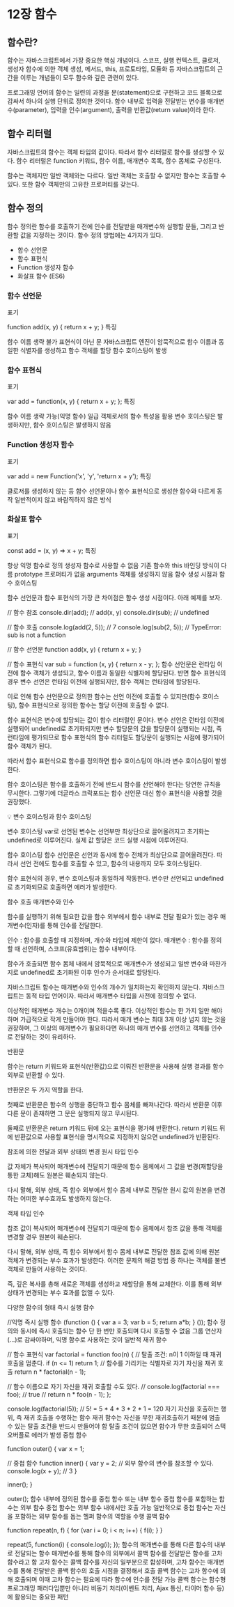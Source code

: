 # 12장 함수

## 함수란?
함수는 자바스크립트에서 가장 중요한 핵심 개념이다. 스코프, 실행 컨텍스트, 클로저, 생성자 함수에 의한 객체 생성, 메서드, this, 프로토타입, 모듈화 등 자바스크립트의 근간을 이루는 개념들이 모두 함수와 깊은 관련이 있다.

프로그래밍 언어의 함수는 일련의 과정을 문(statement)으로 구현하고 코드 블록으로 감싸서 하나의 실행 단위로 정의한 것이다. 함수 내부로 입력을 전달받는 변수를 매개변수(parameter), 입력을 인수(argument), 출력을 반환값(return value)이라 한다.

## 함수 리터럴
자바스크립트의 함수는 객체 타입의 값이다. 따라서 함수 리터럴로 함수를 생성할 수 있다. 함수 리터럴은 function 키워드, 함수 이름, 매개변수 목록, 함수 몸체로 구성된다.

함수는 객체지만 일반 객체와는 다르다. 일반 객체는 호출할 수 없지만 함수는 호출할 수 있다. 또한 함수 객체만의 고유한 프로퍼티를 갖는다.

## 함수 정의
함수 정의란 함수를 호출하기 전에 인수를 전달받을 매개변수와 실행할 문들, 그리고 반환할 값을 지정하는 것이다. 함수 정의 방법에는 4가지가 있다.

- 함수 선언문
- 함수 표현식
- Function 생성자 함수
- 화살표 함수 (ES6)

### 함수 선언문

표기

function add(x, y) {
  return x + y;
}
특징

함수 이름 생략 불가
표현식이 아닌 문
자바스크립트 엔진이 암묵적으로 함수 이름과 동일한 식별자를 생성하고 함수 객체를 할당
함수 호이스팅이 발생

### 함수 표현식

표기

var add = function(x, y) {
  return x + y;
};
특징

함수 이름 생략 가능(익명 함수)
일급 객체로서의 함수 특성을 활용
변수 호이스팅은 발생하지만, 함수 호이스팅은 발생하지 않음

### Function 생성자 함수

표기

var add = new Function('x', 'y', 'return x + y');
특징

클로저를 생성하지 않는 등 함수 선언문이나 함수 표현식으로 생성한 함수와 다르게 동작
일반적이지 않고 바람직하지 않은 방식

### 화살표 함수

표기

const add = (x, y) => x + y;
특징

항상 익명 함수로 정의
생성자 함수로 사용할 수 없음
기존 함수와 this 바인딩 방식이 다름
prototype 프로퍼티가 없음
arguments 객체를 생성하지 않음
함수 생성 시점과 함수 호이스팅

함수 선언문과 함수 표현식의 가장 큰 차이점은 함수 생성 시점이다. 아래 예제를 보자.

// 함수 참조
console.dir(add); // add(x, y)
console.dir(sub); // undefined
 
// 함수 호출
console.log(add(2, 5)); // 7
console.log(sub(2, 5)); // TypeError: sub is not a function
 
// 함수 선언문
function add(x, y) {
  return x + y;
}
 
// 함수 표현식
var sub = function (x, y) {
  return x - y;
};
함수 선언문은 런타임 이전에 함수 객체가 생성되고, 함수 이름과 동일한 식별자에 할당된다. 반면 함수 표현식의 경우 변수 선언은 런타임 이전에 실행되지만, 함수 객체는 런타임에 할당된다.

이로 인해 함수 선언문으로 정의한 함수는 선언 이전에 호출할 수 있지만(함수 호이스팅), 함수 표현식으로 정의한 함수는 할당 이전에 호출할 수 없다.

함수 표현식은 변수에 할당되는 값이 함수 리터럴인 문이다. 변수 선언은 런타임 이전에 실행되어 undefined로 초기화되지만 변수 할당문의 값을 할당문이 실행되는 시점, 즉 런타임에 평가되므로 함수 표현식의 함수 리터럴도 할당문이 실행되는 시점에 평가되어 함수 객체가 된다.

따라서 함수 표현식으로 함수를 정의하면 함수 호이스팅이 아니라 변수 호이스팅이 발생한다.

함수 호이스팅은 함수를 호출하기 전에 반드시 함수를 선언해야 한다는 당연한 규칙을 무시한다. 그렇기에 더글라스 크락포드는 함수 선언문 대신 함수 표현식을 사용할 것을 권장했다.

💡 변수 호이스팅과 함수 호이스팅

변수 호이스팅
var로 선언된 변수는 선언부만 최상단으로 끌어올려지고 초기화는 undefined로 이루어진다.
실제 값 할당은 코드 실행 시점에 이루어진다.

함수 호이스팅
함수 선언문은 선언과 동시에 함수 전체가 최상단으로 끌어올려진다.
따라서 선언 전에도 함수를 호출할 수 있고, 함수의 내용까지 모두 호이스팅된다.

함수 표현식의 경우, 변수 호이스팅과 동일하게 작동한다.
변수만 선언되고 undefined로 초기화되므로 호출하면 에러가 발생한다.

함수 호출
매개변수와 인수

함수를 실행하기 위해 필요한 값을 함수 외부에서 함수 내부로 전달 필요가 있는 경우 매개변수(인자)를 통해 인수를 전달한다.

인수 : 함수를 호출할 때 지정하며, 개수와 타입에 제한이 없다.
매개변수 : 함수를 정의할 때 선언하며, 스코프(유효범위)는 함수 내부이다.

함수가 호출되면 함수 몸체 내에서 암묵적으로 매개변수가 생성되고 일반 변수와 마찬가지로 undefined로 초기화된 이후 인수가 순서대로 할당된다.

자바스크립트 함수는 매개변수와 인수의 개수가 일치하는지 확인하지 않는다.
자바스크립트는 동적 타입 언어이자. 따라서 매개변수 타입을 사전에 정의할 수 없다.

이상적인 매개변수 개수는 0개이며 적을수록 좋다.
이상적인 함수는 한 가지 일만 해야하며 가급적으로 작게 만들어야 한다.
따라서 매개 변수는 최대 3개 이상 넘지 않는 것을 권장하며, 그 이상의 매개변수가 필요하다면 하나의 매개 변수를 선언하고 객체를 인수로 전달하는 것이 유리하다.

반환문

함수는 return 키워드와 표현식(반환값)으로 이뤄진 반환문을 사용해 실행 결과를 함수 외부로 반환할 수 있다.

반환문은 두 가지 역할을 한다.

첫째로 반환문은 함수의 싱행을 중단하고 함수 몸체를 빠져나간다. 따라서 반환문 이후 다른 문이 존재하면 그 문은 실행되지 않고 무시된다.

둘째로 반환문은 return 키워드 뒤에 오는 표현식을 평가해 반환한다. return 키워드 뒤에 반환값으로 사용할 표현식을 명시적으로 지정하지 않으면 undefined가 반환된다.

참조에 의한 전달과 외부 상태의 변경
원시 타입 인수

값 자체가 복사되어 매개변수에 전달되기 때문에 함수 몸체에서 그 값을 변경(재할당을 통한 교체)해도 원본은 훼손되지 않는다.

다시 말해, 외부 상태, 즉 함수 외부에서 함수 몸체 내부로 전달한 원시 값의 원본을 변경하는 어떠한 부수효과도 발생하지 않는다.

객체 타입 인수

참조 값이 복사되어 매개변수에 전달되기 때문에 함수 몸체에서 참조 값을 통해 객체를 변경할 경우 원본이 훼손된다.

다시 말해, 외부 상태, 즉 함수 외부에서 함수 몸체 내부로 전달한 참조 값에 의해 원본 객체가 변경되는 부수 효과가 발생한다. 이러한 문제의 해결 방법 중 하나는 객체를 불변 객체로 만들어 사용하는 것이다.

즉, 깊은 복사를 총해 새로운 객체를 생성하고 재할당을 통해 교체한다. 이를 통해 외부 상태가 변경되는 부수 효과를 없앨 수 있다.

다양한 함수의 형태
즉시 실행 함수

//익명 즉시 실행 함수
(function () {
  var a = 3;
  var b = 5;
  return a*b;
} ());
함수 정의와 동시에 즉시 호출되는 함수
단 한 번만 호출되며 다시 호출할 수 없음
그룹 연산자(...)로 감싸야하며, 익명 함수로 사용하는 것이 일반적
재귀 함수

// 함수 표현식
var factorial = function foo(n) {
  // 탈출 조건: n이 1 이하일 때 재귀 호출을 멈춘다.
  if (n <= 1) return 1;
  // 함수를 가리키는 식별자로 자기 자신을 재귀 호출
  return n * factorial(n - 1);

  // 함수 이름으로 자기 자신을 재귀 호출할 수도 있다.
  // console.log(factorial === foo); // true
  // return n * foo(n - 1);
};

console.log(factorial(5)); // 5! = 5 * 4 * 3 * 2 * 1 = 120
자기 자신을 호출하는 행위, 즉 재귀 호출을 수행하는 함수
재귀 함수는 자신을 무한 재귀호출하기 때문에 멈출 수 있는 탈출 조건을 반드시 만들어야 함
탈출 조건이 없으면 함수가 무한 호출되어 스택 오버플로 에러가 발생
중첩 함수

function outer() {
  var x = 1;

  // 중첩 함수
  function inner() {
    var y = 2;
    // 외부 함수의 변수를 참조할 수 있다.
    console.log(x + y); // 3
  }

  inner();
}

outer();
함수 내부에 정의된 함수를 중첩 함수 또는 내부 함수
중첩 함수를 포함하는 함수는 외부 함수
중첩 함수는 외부 함수 내에서만 호출 가능
일반적으로 중첩 함수는 자신을 포함하는 외부 함수를 돕는 헬퍼 함수의 역할을 수행
콜백 함수

function repeat(n, f) {
  for (var i = 0; i < n; i++) {
    f(i);
  }
}
 
repeat(5, function(i) {
  console.log(i);
});
함수의 매개변수를 통해 다른 함수의 내부로 전달되는 함수
매개변수를 통해 함수의 외부에서 콜백 함수를 전달받은 함수를 고차 함수라고 함
고차 함수는 콜백 함수를 자신의 일부분으로 합성하며, 고차 함수는 매개변수를 통해 전달받은 콜백 함수의 호출 시점을 결정해서 호출
콜백 함수는 고차 함수에 의해 호출되며 이때 고차 함수는 필요에 따라 함수에 인수를 전달 가능
콜백 함수는 함수형 프로그래밍 패러다임뿐만 아니라 비동기 처리(이벤트 처리, Ajax 통신, 타이머 함수 등)에 활용되는 중요한 패턴
